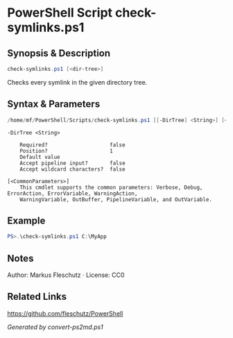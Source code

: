 # PowerShell Script check-symlinks.ps1

## Synopsis & Description
```powershell
check-symlinks.ps1 [<dir-tree>]
```

Checks every symlink in the given directory tree.

## Syntax & Parameters
```powershell
/home/mf/PowerShell/Scripts/check-symlinks.ps1 [[-DirTree] <String>] [<CommonParameters>]
```

```
-DirTree <String>
    
    Required?                    false
    Position?                    1
    Default value                
    Accept pipeline input?       false
    Accept wildcard characters?  false
```

```
[<CommonParameters>]
    This cmdlet supports the common parameters: Verbose, Debug, ErrorAction, ErrorVariable, WarningAction, 
    WarningVariable, OutBuffer, PipelineVariable, and OutVariable.
```

## Example
```powershell
PS>.\check-symlinks.ps1 C:\MyApp
```


## Notes
Author: Markus Fleschutz · License: CC0

## Related Links
https://github.com/fleschutz/PowerShell

*Generated by convert-ps2md.ps1*
